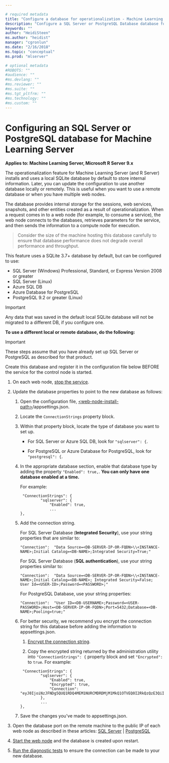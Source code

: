 ```yaml
---

# required metadata
title: "Configure a database for operationalization - Machine Learning Server "
description: "Configure a SQL Server or PostgreSQL Database database for Machine Learning Server"
keywords: ""
author: "HeidiSteen"
ms.author: "heidist"
manager: "cgronlun"
ms.date: "2/16/2018"
ms.topic: "conceptual"
ms.prod: "mlserver"

# optional metadata
#ROBOTS: ""
#audience: ""
#ms.devlang: ""
#ms.reviewer: ""
#ms.suite: ""
#ms.tgt_pltfrm: ""
#ms.technology: ""
#ms.custom: ""
---
```


# Configuring an SQL Server or PostgreSQL database for Machine Learning Server

**Applies to: Machine Learning Server, Microsoft R Server 9.x**

The operationalization feature for Machine Learning Server (and R Server) installs and uses a local SQLite database by default to store internal information. Later, you can update the configuration to use another database locally or remotely. This is useful when you want to use a remote database or when you have multiple web nodes. 

The database provides internal storage for the sessions, web services, snapshots, and other entities created as a result of operationalization. When a request comes in to a web node (for example, to consume a service), the web node connects to the databases, retrieves parameters for the service, and then sends the information to a compute node for execution.

> Consider the size of the machine hosting this database carefully to ensure that database performance does not degrade overall performance and throughput.

This feature uses a SQLite 3.7+ database by default, but can be configured to use:
+ SQL Server (Windows) Professional, Standard, or Express Version 2008 or greater
+ SQL Server (Linux)
+ Azure SQL DB
+ Azure Database for PostgreSQL
+ PostgreSQL 9.2 or greater (Linux)

> [!Important]
> Any data that was saved in the default local SQLite database will not be migrated to a different DB,  if you configure one.

<a name="sqlserver"></a>
<a name="postgresql"></a>

**To use a different local or remote database, do the following:**

>[!IMPORTANT] 
>These steps assume that you have already set up SQL Server or PostgreSQL as described for that product.
>
> Create this database and register it in the configuration file below BEFORE the service for the control node is started.

1.  On each web node, [stop the service](configure-admin-cli-stop-start.md).

1.  Update the database properties to point to the new database as follows:

    1. Open the configuration file, [\<web-node-install-path>](../operationalize/configure-find-admin-configuration-file.md)/appsettings.json. 

    1. Locate the `ConnectionStrings` property block.

    1. Within that property block, locate the type of database you want to set up.
       + For SQL Server or Azure SQL DB, look for `"sqlserver": {`.

       + For PostgreSQL or Azure Database for PostgreSQL, look for `"postgresql": {`.

    1. In the appropriate database section, enable that database type by adding the property `"Enabled": true,`. **You can only have one database enabled at a time.** 
       
       For example:
       ```
        "ConnectionStrings": {
                "sqlserver": {
                    "Enabled": true,
                    ...
       },
       ```

    1. Add the connection string.

       For SQL Server Database (**Integrated Security**), use your string properties that are similar to:
       ``` 
       "Connection":  "Data Source=<DB-SERVER-IP-OR-FQDN>\\<INSTANCE-NAME>;Initial Catalog=<DB-NAME>;Integrated Security=True;"
       ```

       For SQL Server Database (**SQL authentication**), use your string properties similar to: 
       ``` 
       "Connection":  "Data Source=<DB-SERVER-IP-OR-FQDN>\\<INSTANCE-NAME>;Initial Catalog=<DB-NAME>; Integrated Security=False; User Id=<USER-ID>;Password=<PASSWORD>;"
       ```

       For PostgreSQL Database, use your string properties:
       ``` 
       "Connection":  "User ID=<DB-USERNAME>;Password=<USER-PASSWORD>;Host=<DB-SERVER-IP-OR-FQDN>;Port=5432;Database=<DB-NAME>;Pooling=true;"
       ```       
    
    1. <a name="encrypt"></a>For better security, we recommend you encrypt the connection string for this database before adding the information to appsettings.json.
    
       1. [Encrypt the connection string](configure-admin-cli-encrypt-credentials.md).

       1. Copy the encrypted string returned by the administration utility into `"ConnectionStrings": {` property block and set `"Encrypted":` to `true`. For example:
            
       ```
        "ConnectionStrings": {
                "sqlserver": {
                    "Enabled": true,
                    "Encrypted": true,
                    "Connection": "eyJ0IjoiNzJFNDg5QUQ1RDQ4MEM1NURCMDRDMjM1MkQ1OTVEQ0I2RkQzQzE3QiIsInMiOiJFWkNhNUdJMUNSRFV0bXZHVEIxcmNRcmxXTE9QM2ZTOGtTWFVTRk5QSk9vVXRWVzRSTlh1THcvcDd0bCtQdFN3QVRFRjUvL2ZJMjB4K2xTME00VHRKZDdkcUhKb294aENOQURyZFY1KzZ0bUgzWG1TOWNVUkdwdjl3TGdTaUQ0Z0tUV0QrUDNZdEVMMCtrOStzdHB"
                },
                ...
       },
       ```       

    1. Save the changes you've made to appsettings.json.

1. Open the database port on the remote machine to the public IP of each web node as described in these articles: [SQL Server](https://technet.microsoft.com/en-us/library/ms175043(v=sql.130).aspx) | [PostgreSQL](https://www.postgresql.org/docs/current/static/auth-pg-hba-conf.html)
         
1. [Start the web node](configure-admin-cli-stop-start.md) and the database is created upon restart.

1. [Run the diagnostic tests](configure-run-diagnostics.md) to ensure the connection can be made to your new database.
